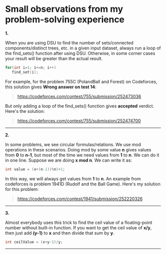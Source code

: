 # Small observations from my problem-solving experience

**1.**

When you are using DSU to find the number of sets/connected components/distinct trees, etc. in a given input dataset, always run a loop of the find_sets() function after using DSU. Otherwise, in some corner cases your result will be greater than the actual result.

```cpp
for(int i=1; i<=n; i++)
   find_set(i);
```

For example, for the problem 755C (PolandBall and Forest) on Codeforces, this solution gives **Wrong answer on test 14**:

> https://codeforces.com/contest/755/submission/252473036

But only adding a loop of the find_sets() function gives **accepted** verdict. Here's the solution:

> https://codeforces.com/contest/755/submission/252474700

---

**2.**

In some problems, we see circular formulas/relations. We use mod operations in these scenarios. Doing mod by some value **n** gives values from **0** to **n-1**, but most of the time we need values from **1** to **n**. We can do it in one line. Suppose we are doing **x mod n**. We can write it as:

```cpp
int value = (x+(n-1))%n)+1;
```

In this way, we will always get values from **1** to **n**. An example from codeforces is problem 1941D (Rudolf and the Ball Game). Here's my solution for this problem:

> https://codeforces.com/contest/1941/submission/252220326

---

**3.**

Almost everybody uses this trick to find the ceil value of a floating-point number without built-in function. If you want to get the ceil value of **x/y**, then just add **(y-1)** to **x** and then divide that sum by **y**.

```cpp
int ceilValue = (x+y-1)/y;
```

---
